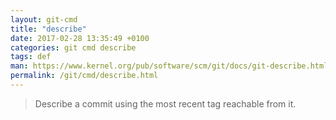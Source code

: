 ```yaml
---
layout: git-cmd
title: "describe"
date: 2017-02-28 13:35:49 +0100
categories: git cmd describe
tags: def
man: https://www.kernel.org/pub/software/scm/git/docs/git-describe.html
permalink: /git/cmd/describe.html
---
```


> Describe a commit using the most recent tag reachable from it.
